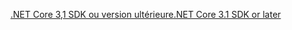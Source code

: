 [<span data-ttu-id="4a518-101">.NET Core 3,1 SDK ou version ultérieure</span><span class="sxs-lookup"><span data-stu-id="4a518-101">.NET Core 3.1 SDK or later</span></span>](https://dotnet.microsoft.com/download/dotnet-core/3.1)
